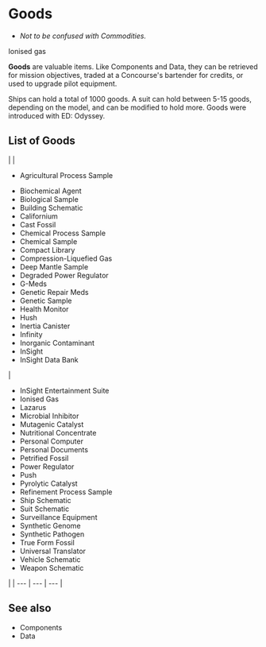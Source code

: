 # Goods
- *Not to be confused with Commodities.*

 	 	 	 		 			 		 		 		 			
Ionised gas
 		 	 

**Goods** are valuable items. Like Components and Data, they can be retrieved for mission objectives, traded at a Concourse's bartender for credits, or used to upgrade pilot equipment.

Ships can hold a total of 1000 goods. A suit can hold between 5-15 goods, depending on the model, and can be modified to hold more. Goods were introduced with ED: Odyssey.

## List of Goods

|  | <ul><li>Agricultural Process Sample</li>
<li>Biochemical Agent</li>
<li>Biological Sample</li>
<li>Building Schematic</li>
<li>Californium</li>
<li>Cast Fossil</li>
<li>Chemical Process Sample</li>
<li>Chemical Sample</li>
<li>Compact Library</li>
<li>Compression-Liquefied Gas</li>
<li>Deep Mantle Sample</li>
<li>Degraded Power Regulator</li>
<li>G-Meds</li>
<li>Genetic Repair Meds</li>
<li>Genetic Sample</li>
<li>Health Monitor</li>
<li>Hush</li>
<li>Inertia Canister</li>
<li>Infinity</li>
<li>Inorganic Contaminant</li>
<li>InSight</li>
<li>InSight Data Bank</li></ul> | <ul><li>InSight Entertainment Suite</li>
<li>Ionised Gas</li>
<li>Lazarus</li>
<li>Microbial Inhibitor</li>
<li>Mutagenic Catalyst</li>
<li>Nutritional Concentrate</li>
<li>Personal Computer</li>
<li>Personal Documents</li>
<li>Petrified Fossil</li>
<li>Power Regulator</li>
<li>Push</li>
<li>Pyrolytic Catalyst</li>
<li>Refinement Process Sample</li>
<li>Ship Schematic</li>
<li>Suit Schematic</li>
<li>Surveillance Equipment</li>
<li>Synthetic Genome</li>
<li>Synthetic Pathogen</li>
<li>True Form Fossil</li>
<li>Universal Translator</li>
<li>Vehicle Schematic</li>
<li>Weapon Schematic</li></ul> |
| --- | --- | --- |

## See also

- Components
- Data